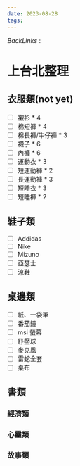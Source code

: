 ```yaml
---
date: 2023-08-28
tags: 
--- 
```

*BackLinks* : 

# 上台北整理

## 衣服類(not yet)
- [ ] 襯衫 * 4
- [ ] 棉短褲 * 4
- [ ] 棉長褲/牛仔褲 * 3
- [ ] 襪子 * 6 
- [ ] 內褲 * 6
- [ ] 運動衣 * 3
- [ ] 短運動褲 * 2
- [ ] 長運動褲 * 3
- [ ] 短睡衣 * 3
- [ ] 短睡褲 * 2
## 鞋子類
- [ ] Addidas 
- [ ] Nike 
- [ ] Mizuno
- [ ] 亞瑟士
- [ ] 涼鞋
## 桌邊類
- [ ] 紙、一袋筆
- [ ] 番茄鐘
- [ ] msi 螢幕
- [ ] 紓壓球
- [ ] 麥克風
- [ ] 雷蛇全套
- [ ] 桌布
## 書類
### 經濟類

### 心靈類

### 故事類

